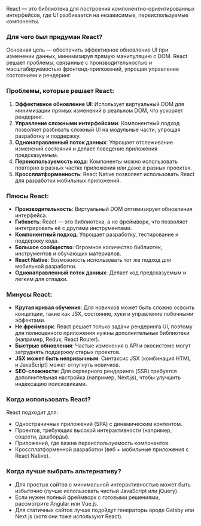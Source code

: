   
React — это библиотека   для построения компонентно-ориентированных интерфейсов, где UI разбивается на независимые, переиспользуемые компоненты.

### Для чего был придуман React?
Основная цель — обеспечить эффективное обновление UI при изменении данных, минимизируя прямую манипуляцию с DOM. React решает проблемы, связанные с производительностью и масштабируемостью фронтенд-приложений, упрощая управление состоянием и рендеринг.

### Проблемы, которые решает React:

1. **Эффективное обновление UI**: Использует виртуальный DOM для минимизации прямых изменений в реальном DOM, что ускоряет рендеринг.
2. **Управление сложными интерфейсами**: Компонентный подход позволяет разбивать сложный UI на модульные части, упрощая разработку и поддержку.
3. **Однонаправленный поток данных**: Упрощает отслеживание изменений состояния и делает поведение приложения предсказуемым.
4. **Переиспользуемость кода**: Компоненты можно использовать повторно в разных частях приложения или даже в разных проектах.
5. **Кроссплатформенность**: React Native позволяет использовать React для разработки мобильных приложений.

### Плюсы React:

- **Производительность**: Виртуальный DOM оптимизирует обновления интерфейса.
- **Гибкость**: React — это библиотека, а не фреймворк, что позволяет интегрировать её с другими инструментами.
- **Компонентный подход**: Упрощает разработку, тестирование и поддержку кода.
- **Большое сообщество**: Огромное количество библиотек, инструментов и обучающих материалов.
- **React Native**: Возможность использовать тот же подход для мобильной разработки.
- **Однонаправленный поток данных**: Делает код предсказуемым и легким для отладки.

### Минусы React:

- **Крутая кривая обучения**: Для новичков может быть сложно освоить концепции, такие как JSX, состояние, хуки и управление побочными эффектами.
- **Не фреймворк**: React решает только задачи рендеринга UI, поэтому для полноценного приложения нужны дополнительные библиотеки (например, Redux, React Router).
- **Быстрые обновления**: Частые изменения в API и экосистеме могут затруднять поддержку старых проектов.
- **JSX может быть непривычным**: Синтаксис JSX (комбинация HTML и JavaScript) может отпугнуть новичков.
- **SEO-сложности**: Для серверного рендеринга (SSR) требуется дополнительная настройка (например, Next.js), чтобы улучшить индексацию поисковиками.

### Когда использовать React?

React подходит для:

- Одностраничных приложений (SPA) с динамическим контентом.
- Проектов, требующих высокой интерактивности (например, соцсети, дашборды).
- Приложений, где важна переиспользуемость компонентов.
- Кроссплатформенной разработки (веб + мобильные приложения с React Native).

### Когда лучше выбрать альтернативу?

- Для простых сайтов с минимальной интерактивностью может быть избыточно (лучше использовать чистый JavaScript или jQuery).
- Если нужен полный фреймворк с готовыми решениями, рассмотрите Angular или Vue.js.
- Для статичных сайтов лучше подойдут генераторы вроде Gatsby или Next.js (хотя они тоже используют React).